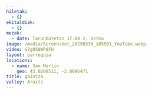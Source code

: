```yaml
---
hiletak:
  - {}
ekitaldiak:
  - {}
mezak:
  - date: larunbatetan 17.00 2. astea
image: /media/Screenshot_20250330_185501_YouTube.webp
video: G7g958WP8FU
layout: parroquia
locations:
  - name: San Martín
    geo: 43.0208511, -2.0096471
title: gaintza
valley: Araitz
---
```

